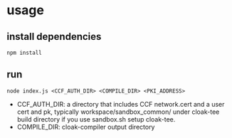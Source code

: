 # usage
## install dependencies
```
npm install
```

## run
```
node index.js <CCF_AUTH_DIR> <COMPILE_DIR> <PKI_ADDRESS>
```
+ CCF_AUTH_DIR: a directory that includes CCF network.cert and a user cert and pk, typically workspace/sandbox_common/ under cloak-tee build directory if you use sandbox.sh setup cloak-tee.
+ COMPILE_DIR: cloak-compiler output directory
